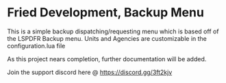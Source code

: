 # Fried Development, Backup Menu
This is a simple backup dispatching/requesting menu which is based off of the LSPDFR Backup menu. Units and Agencies are customizable in the configuration.lua file

As this project nears completion, further documentation will be added.

Join the support discord here @ https://discord.gg/3ft2kjv

